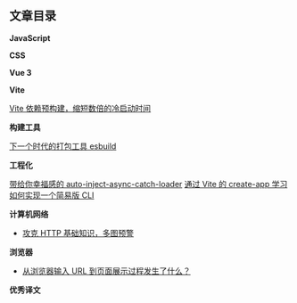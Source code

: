 ## 文章目录

**JavaScript**



**CSS**



**Vue 3**



**Vite**

[Vite 依赖预构建，缩短数倍的冷启动时间](https://github.com/WJCHumble/Blog/issues/11)

**构建工具**

[下一个时代的打包工具 esbuild](https://github.com/WJCHumble/Blog/issues/14)

**工程化**

[带给你幸福感的 auto-inject-async-catch-loader](https://github.com/WJCHumble/Blog/issues/12)
[通过 Vite 的 create-app 学习如何实现一个简易版 CLI ](https://github.com/WJCHumble/Blog/issues/13)

**计算机网络**

- [攻克 HTTP 基础知识，多图预警](https://github.com/WJCHumble/Blog/issues/1)

**浏览器**

- [从浏览器输入 URL 到页面展示过程发生了什么？](https://github.com/WJCHumble/Blog/issues/3)

**优秀译文**

